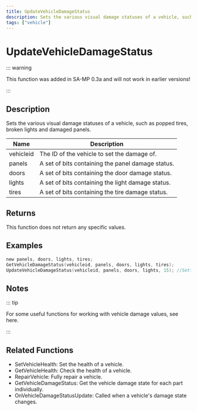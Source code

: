 ```yaml
---
title: UpdateVehicleDamageStatus
description: Sets the various visual damage statuses of a vehicle, such as popped tires, broken lights and damaged panels.
tags: ["vehicle"]
---
```


# UpdateVehicleDamageStatus

::: warning

This function was added in SA-MP 0.3a and will not work in earlier versions!

:::

## Description

Sets the various visual damage statuses of a vehicle, such as popped tires, broken lights and damaged panels.

| Name      | Description                                       |
| --------- | ------------------------------------------------- |
| vehicleid | The ID of the vehicle to set the damage of.       |
| panels    | A set of bits containing the panel damage status. |
| doors     | A set of bits containing the door damage status.  |
| lights    | A set of bits containing the light damage status. |
| tires     | A set of bits containing the tire damage status.  |

## Returns

This function does not return any specific values.

## Examples

```c
new panels, doors, lights, tires;
GetVehicleDamageStatus(vehicleid, panels, doors, lights, tires);
UpdateVehicleDamageStatus(vehicleid, panels, doors, lights, 15); //Setting tires to 15 will pop them all
```

## Notes

::: tip

For some useful functions for working with vehicle damage values, see here.

:::

## Related Functions

- SetVehicleHealth: Set the health of a vehicle.
- GetVehicleHealth: Check the health of a vehicle.
- RepairVehicle: Fully repair a vehicle.
- GetVehicleDamageStatus: Get the vehicle damage state for each part individually.
- OnVehicleDamageStatusUpdate: Called when a vehicle's damage state changes.
